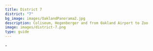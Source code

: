 ```yaml
---
title: District 7
district: "7"
bg_image: images/OaklandPanorama2.jpg
description: Coliseum, Hegenberger and from Oakland Airport to Zoo
image: images/district-7.png
type: guide
---
```

\-